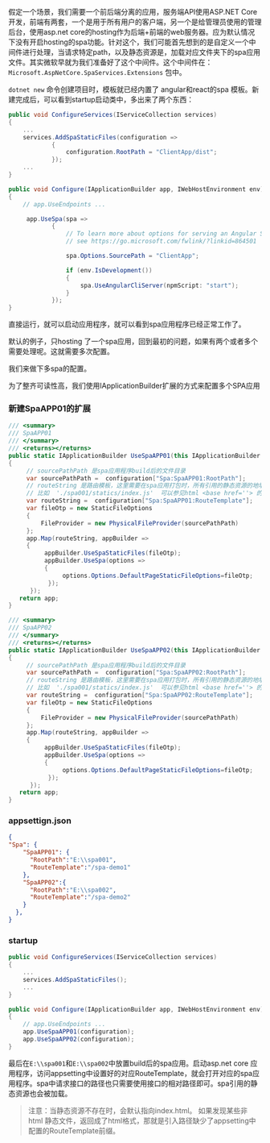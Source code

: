 假定一个场景，我们需要一个前后端分离的应用，服务端API使用ASP.NET Core开发，前端有两套，一个是用于所有用户的客户端，另一个是给管理员使用的管理后台，使用asp.net core的hosting作为后端+前端的web服务器。应为默认情况下没有开启hosting的spa功能。针对这个，我们可能首先想到的是自定义一个中间件进行处理，当请求特定path，以及静态资源是，加载对应文件夹下的spa应用文件。其实微软早就为我们准备好了这个中间件。这个中间件在：`Microsoft.AspNetCore.SpaServices.Extensions` 包中。

`dotnet new` 命令创建项目时，模板就已经内置了 angular和react的spa 模板。新建完成后，可以看到startup启动类中，多出来了两个东西：
```csharp
public void ConfigureServices(IServiceCollection services)
{
    ...
    services.AddSpaStaticFiles(configuration =>
            {
                configuration.RootPath = "ClientApp/dist";
            });
    ...
}

public void Configure(IApplicationBuilder app, IWebHostEnvironment env)
{
    // app.UseEndpoints ...

     app.UseSpa(spa =>
            {
                // To learn more about options for serving an Angular SPA from ASP.NET Core,
                // see https://go.microsoft.com/fwlink/?linkid=864501

                spa.Options.SourcePath = "ClientApp";

                if (env.IsDevelopment())
                {
                    spa.UseAngularCliServer(npmScript: "start");
                }
            });
}
```

直接运行，就可以启动应用程序，就可以看到spa应用程序已经正常工作了。

默认的例子，只hosting 了一个spa应用，回到最初的问题，如果有两个或者多个需要处理呢。这就需要多次配置。

我们来做下多spa的配置。

为了整齐可读性高，我们使用IApplicationBuilder扩展的方式来配置多个SPA应用

### 新建SpaAPP01的扩展
```csharp
/// <summary>
/// SpaAPP01
/// </summary>
/// <returns></returns>
public static IApplicationBuilder UseSpaAPP01(this IApplicationBuilder app, IConfiguration configuration)
{
     // sourcePathPath 是spa应用程序build后的文件目录
     var sourcePathPath =  configuration["Spa:SpaAPP01:RootPath"];
     // routeString 是路由模板，这里需要在spa应用打包时，所有引用的静态资源的地址前缀
     // 比如  './spa001/statics/index.js'  可以参见html <base href=''> 的作用
     var routeString =  configuration["Spa:SpaAPP01:RouteTemplate"];
     var fileOtp = new StaticFileOptions
     {
         FileProvider = new PhysicalFileProvider(sourcePathPath)
     };
     app.Map(routeString, appBuilder =>
     {
          appBuilder.UseSpaStaticFiles(fileOtp);
          appBuilder.UseSpa(options =>
          {
               options.Options.DefaultPageStaticFileOptions=fileOtp;
           });
      });
   return app;
}

/// <summary>
/// SpaAPP02
/// </summary>
/// <returns></returns>
public static IApplicationBuilder UseSpaAPP02(this IApplicationBuilder app, IConfiguration configuration)
{
     // sourcePathPath 是spa应用程序build后的文件目录
     var sourcePathPath =  configuration["Spa:SpaAPP02:RootPath"];
     // routeString 是路由模板，这里需要在spa应用打包时，所有引用的静态资源的地址前缀
     // 比如  './spa001/statics/index.js'  可以参见html <base href=''> 的作用
     var routeString =  configuration["Spa:SpaAPP02:RouteTemplate"];
     var fileOtp = new StaticFileOptions
     {
         FileProvider = new PhysicalFileProvider(sourcePathPath)
     };
     app.Map(routeString, appBuilder =>
     {
          appBuilder.UseSpaStaticFiles(fileOtp);
          appBuilder.UseSpa(options =>
          {
               options.Options.DefaultPageStaticFileOptions=fileOtp;
           });
      });
   return app;
}
```

### appsettign.json
```json
{
"Spa": {
    "SpaAPP01": {
      "RootPath":"E:\\spa001",
      "RouteTemplate":"/spa-demo1"
    },
    "SpaAPP02":{
      "RootPath":"E:\\spa002",
      "RouteTemplate":"/spa-demo2"
    }
  },
}
```

### startup

```csharp
public void ConfigureServices(IServiceCollection services)
{
    ...
    services.AddSpaStaticFiles();
    ...
}

public void Configure(IApplicationBuilder app, IWebHostEnvironment env)
{
    // app.UseEndpoints ...
    app.UseSpaAPP01(configuration);
    app.UseSpaAPP02(configuration); 
}
```

最后在`E:\\spa001`和`E:\\spa002`中放置build后的spa应用。启动asp.net core 应用程序，访问appsetting中设置好的对应RouteTemplate，就会打开对应的spa应用程序。spa中请求接口的路径也只需要使用接口的相对路径即可。spa引用的静态资源也会被加载。
> 注意：当静态资源不存在时，会默认指向index.html。 如果发现某些非html 静态文件，返回成了html格式，那就是引入路径缺少了appsetting中配置的RouteTemplate前缀。


